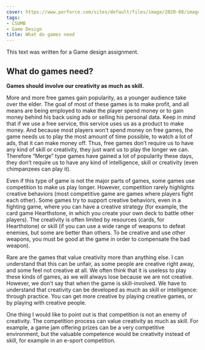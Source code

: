 ```yaml
---
cover: https://www.perforce.com/sites/default/files/image/2020-08/image-blog-game-design-process.jpg
tags:
- CSUMB
- Game Design
title: What do games need
---
```


This text was written for a Game design assignment.

## What do games need?

**Games should involve our creativity as much as skill.**

More and more free games gain popularity, as a younger audience take over the elder. The goal of most of these games is to make profit, and all means are being employed to make the player spend money or to gain money behind his back using ads or selling his personal data. Keep in mind that if we use a free service, this service uses us as a product to make money. And because most players won’t spend money on free games, the game needs us to play the most amount of time possible, to watch a lot of ads, that it can make money off. Thus, free games don’t require us to have any kind of skill or creativity, they just want us to play the longer we can. Therefore “Merge” type games have gained a lot of popularity these days, they don’t require us to have any kind of intelligence, skill or creativity (even chimpanzees can play it).

Even if this type of game is not the major parts of games, some games use competition to make us play longer. However, competition rarely highlights creative behaviors (most competitive game are games where players fight each other). Some games try to support creative behaviors, even in a fighting game, where you can have a creative strategy (for example, the card game Hearthstone, in which you create your own deck to battle other players). The creativity is often limited by resources (cards, for Hearthstone) or skill (if you can use a wide range of weapons to defeat enemies, but some are better than others. To be creative and use other weapons, you must be good at the game in order to compensate the bad weapon).

Rare are the games that value creativity more than anything else. I can understand that this can be unfair, as some people are creative right away, and some feel not creative at all. We often think that it is useless to play these kinds of games, as we will always lose because we are not creative. However, we don’t say that when the game is skill-involved. We have to understand that creativity can be developed as much as skill or intelligence: through practice. You can get more creative by playing creative games, or by playing with creative people.

One thing I would like to point out is that competition is not an enemy of creativity. The competition process can value creativity as much as skill. For example, a game jam offering prizes can be a very competitive environment, but the valuable competence would be creativity instead of skill, for example in an e-sport competition.

